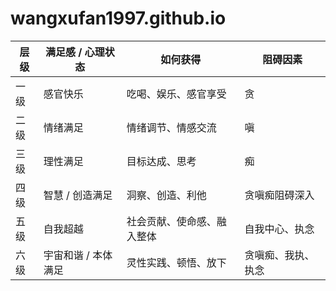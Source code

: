 # wangxufan1997.github.io
| 层级 | 满足感 / 心理状态  | 如何获得          | 阻碍因素      |
| -- | ----------- | ------------- | --------- |
| 一级 | 感官快乐        | 吃喝、娱乐、感官享受    | 贪         |
| 二级 | 情绪满足        | 情绪调节、情感交流     | 嗔         |
| 三级 | 理性满足        | 目标达成、思考       | 痴         |
| 四级 | 智慧 / 创造满足   | 洞察、创造、利他      | 贪嗔痴阻碍深入   |
| 五级 | 自我超越        | 社会贡献、使命感、融入整体 | 自我中心、执念   |
| 六级 | 宇宙和谐 / 本体满足 | 灵性实践、顿悟、放下    | 贪嗔痴、我执、执念 |
